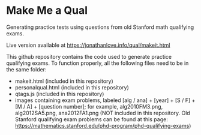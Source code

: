 # Make Me a Qual

Generating practice tests using questions from old Stanford math qualifying exams.

Live version available at https://jonathanlove.info/qual/makeit.html

This github repository contains the code used to generate practice qualifying exams. To function properly, all the following files need to be in the same folder:
- makeit.html (included in this repository)
- personalqual.html (included in this repository)
- qtags.js (included in this repository)
- images containing exam problems, labeled [alg / ana] + [year] + [S / F] + [M / A] + [question number]; for example, alg2010FM3.png, alg2012SA5.png, ana2012FA1.png (NOT included in this repository. Old Stanford qualifying exam problems can be found at this page: https://mathematics.stanford.edu/phd-program/phd-qualifying-exams)


